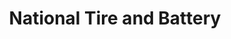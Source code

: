 ---
title: "National Tire and Battery"
url: /raleigh/national-tire-and-battery-duraleigh-road/
shop: car repair
---